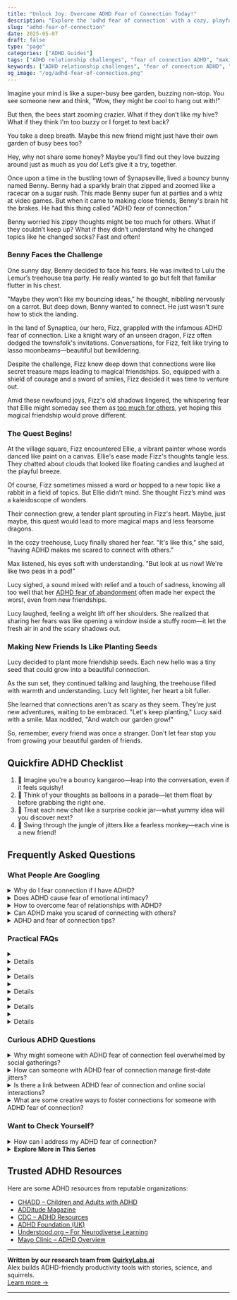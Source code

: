 ```yaml
---
title: "Unlock Joy: Overcome ADHD Fear of Connection Today!"
description: "Explore the 'adhd fear of connection' with a cozy, playful guide that feels like a warm hug. Dive into emotional insights that help you feel seen and ready to bond. Let's buzz together!"
slug: "adhd-fear-of-connection"
date: 2025-05-07
draft: false
type: "page"
categories: ["ADHD Guides"]
tags: ["ADHD relationship challenges", "fear of connection ADHD", "making friends with ADHD", "social anxiety in ADHD", "overcoming ADHD friendship fears", "ADHD adult social skills", "connecting with others ADHD"]
keywords: ["ADHD relationship challenges", "fear of connection ADHD", "making friends with ADHD", "social anxiety in ADHD", "overcoming ADHD friendship fears", "ADHD adult social skills", "connecting with others ADHD"]
og_image: "/og/adhd-fear-of-connection.png"
---
```


Imagine your mind is like a super-busy bee garden, buzzing non-stop. You see someone new and think, "Wow, they might be cool to hang out with!"

But then, the bees start zooming crazier. What if they don’t like my hive? What if they think I'm too buzzy or I forget to text back?

You take a deep breath. Maybe this new friend might just have their own garden of busy bees too?

Hey, why not share some honey? Maybe you’ll find out they love buzzing around just as much as you do! Let’s give it a try, together.

Once upon a time in the bustling town of Synapseville, lived a bouncy bunny named Benny. Benny had a sparkly brain that zipped and zoomed like a racecar on a sugar rush. This made Benny super fun at parties and a whiz at video games. But when it came to making close friends, Benny's brain hit the brakes. He had this thing called "ADHD fear of connection."

Benny worried his zippy thoughts might be too much for others. What if they couldn’t keep up? What if they didn’t understand why he changed topics like he changed socks? Fast and often!

### Benny Faces the Challenge

One sunny day, Benny decided to face his fears. He was invited to Lulu the Lemur’s treehouse tea party. He really wanted to go but felt that familiar flutter in his chest.

"Maybe they won’t like my bouncing ideas," he thought, nibbling nervously on a carrot. But deep down, Benny wanted to connect. He just wasn't sure how to stick the landing.

In the land of Synaptica, our hero, Fizz, grappled with the infamous ADHD fear of connection. Like a knight wary of an unseen dragon, Fizz often dodged the townsfolk's invitations. Conversations, for Fizz, felt like trying to lasso moonbeams—beautiful but bewildering.

Despite the challenge, Fizz knew deep down that connections were like secret treasure maps leading to magical friendships. So, equipped with a shield of courage and a sword of smiles, Fizz decided it was time to venture out.

Amid these newfound joys, Fizz's old shadows lingered, the whispering fear that Ellie might someday see them as [too much for others](/pages/adhd-too-much-for-others), yet hoping this magical friendship would prove different.

### The Quest Begins!

At the village square, Fizz encountered Ellie, a vibrant painter whose words danced like paint on a canvas. Ellie's ease made Fizz's thoughts tangle less. They chatted about clouds that looked like floating candies and laughed at the playful breeze.

Of course, Fizz sometimes missed a word or hopped to a new topic like a rabbit in a field of topics. But Ellie didn’t mind. She thought Fizz’s mind was a kaleidoscope of wonders.

Their connection grew, a tender plant sprouting in Fizz's heart. Maybe, just maybe, this quest would lead to more magical maps and less fearsome dragons.

In the cozy treehouse, Lucy finally shared her fear. "It's like this," she said, "having ADHD makes me scared to connect with others."

Max listened, his eyes soft with understanding. "But look at us now! We're like two peas in a pod!"

Lucy sighed, a sound mixed with relief and a touch of sadness, knowing all too well that her [ADHD fear of abandonment](/pages/adhd-fear-of-abandonment/) often made her expect the worst, even from new friendships.

Lucy laughed, feeling a weight lift off her shoulders. She realized that sharing her fears was like opening a window inside a stuffy room—it let the fresh air in and the scary shadows out.

### Making New Friends Is Like Planting Seeds

Lucy decided to plant more friendship seeds. Each new hello was a tiny seed that could grow into a beautiful connection.

As the sun set, they continued talking and laughing, the treehouse filled with warmth and understanding. Lucy felt lighter, her heart a bit fuller.

She learned that connections aren't as scary as they seem. They're just new adventures, waiting to be embraced. "Let's keep planting," Lucy said with a smile. Max nodded, "And watch our garden grow!"

So, remember, every friend was once a stranger. Don't let fear stop you from growing your beautiful garden of friends.

## Quickfire ADHD Checklist

1. 🌈 Imagine you're a bouncy kangaroo—leap into the conversation, even if it feels squishy!
2. 🎈 Think of your thoughts as balloons in a parade—let them float by before grabbing the right one.
3. 🍪 Treat each new chat like a surprise cookie jar—what yummy idea will you discover next?
4. 🐒 Swing through the jungle of jitters like a fearless monkey—each vine is a new friend!

## Frequently Asked Questions



### What People Are Googling

<details><summary>Why do I fear connection if I have ADHD?</summary><p>Feeling a fear of connection when you have ADHD is more common than you might think, and it's completely understandable. The challenges of ADHD, like managing impulsivity, staying focused in conversations, or recalling details, can make social interactions feel daunting. It's natural to worry about being misunderstood or not keeping up with the flow of a chat. Remember, it's okay to take your relationships at your own pace and communicate your needs – those who care will be eager to understand and connect with you in ways that feel comfortable and enriching.</p></details>
<details><summary>Does ADHD cause fear of emotional intimacy?</summary><p>Absolutely, it's not uncommon for individuals with ADHD to experience a fear of emotional intimacy. This can stem from various ADHD-related challenges like difficulties with emotional regulation and past experiences of misunderstandings or rejection. It's important to recognize this as a part of your unique emotional landscape. Having open conversations with your partner and seeking guidance from a therapist or coach can really help in navigating these feelings, allowing for deeper connections and understanding in your relationships.</p></details>
<details><summary>How to overcome fear of relationships with ADHD?</summary><p>Navigating relationships when you have ADHD can certainly feel daunting, but remember, you're not alone in feeling this way. It's important to communicate openly with your partner about your ADHD and how it might affect your interactions. Together, you can establish understanding and strategies that cater to your unique needs. Embrace the journey of self-discovery and mutual understanding, and don't hesitate to seek support from a therapist or coach who can provide guidance tailored to your situation.</p></details>
<details><summary>Can ADHD make you scared of connecting with others?</summary><p>Absolutely, feeling apprehensive about connecting with others is a common experience for many with ADHD. The challenges with focus, maintaining conversation, and remembering details can make social interactions seem daunting. It’s like navigating a river where the currents (social cues and responses) don’t always flow the way you expect. Remember, it’s okay to feel this way, and with strategies tailored to enhancing communication skills, you can find more ease and joy in your interactions.</p></details>
<details><summary>ADHD and fear of connection tips?</summary><p>Absolutely, connecting with others can sometimes feel daunting when you have ADHD. Remember, it's completely okay to take small steps. Start by sharing little bits of your interests or your day in environments where you feel most comfortable—maybe a casual meetup with a friend or a relaxed online forum that shares your interests. Also, setting clear personal boundaries and communicating them gently can make maintaining connections less overwhelming. You’re doing just fine, take it one step at a time!</p></details>



### Practical FAQs

<details><summary><details>What is ADHD fear of connection?<p>ADHD fear of connection refers to the apprehension or anxiety individuals with ADHD may feel about forming and maintaining personal relationships. This fear often stems from past experiences of misunderstanding, rejection, or the challenges they face with social cues and emotional regulation.</p></details></summary><p>Absolutely, the fear of connection when you have ADHD can feel like a heavy blanket at times, making it tough to reach out and connect. This anxiety often comes from previous experiences where misunderstandings or rejections might have left a deep impact. It’s also intertwined with the challenges that ADHD brings, such as reading social cues or managing emotional responses, which can make social interactions more daunting. Remember, it’s perfectly okay to take your time to build connections at your own pace, and seeking supportive relationships where you feel understood can make a world of difference.</p></details>
<details><summary><details>How can someone with ADHD overcome the ADHD fear of connection?<p>To overcome ADHD fear of connection, individuals can work on building their social skills, seek therapy to address underlying issues, and gradually expose themselves to social situations. Building confidence through small, successful interactions can also be beneficial.</p></details></summary><p>Overcoming the fear of connection when you have ADHD can feel like a big step, but remember, it's perfectly okay to take it one small, cozy step at a time. Start by dipping your toes into social settings that feel safe and manageable. Therapy can be a wonderful space to explore and understand any underlying anxieties, and practicing your social skills in these low-risk environments can really help build your confidence. Each positive interaction, no matter how small, is like a warm, reassuring pat on the back, encouraging you to keep going.</p></details>
<details><summary><details>What role does medication play in managing ADHD fear of connection?<p>Medication can play a role in managing ADHD fear of connection by addressing the core symptoms of ADHD that might contribute to social anxiety, such as impulsivity and inattention. This can help individuals feel more in control during social interactions. However, medication should be complemented with behavioral therapies for best results.</p></details></summary><p>Absolutely, medication can be quite supportive in managing some of the underlying ADHD symptoms like impulsivity and inattention that often make social situations feel daunting. By improving your focus and reducing impulsiveness, medication might help you feel more at ease and present during interactions, which can certainly build confidence in connecting with others. It’s like having a little helper in your toolkit! But remember, it’s also really beneficial to pair medication with behavioral therapies, as this combo can provide a well-rounded approach to overcoming social fears. That way, you're not just working on the symptoms but also learning and practicing new skills in a safe and structured way.</p></details>
<details><summary><details>Are there specific therapies recommended for ADHD fear of connection?<p>Yes, specific therapies such as Cognitive Behavioral Therapy (CBT) and social skills training are recommended for addressing ADHD fear of connection. These therapies help individuals understand and modify their thought patterns and behaviors, leading to improved social interactions and reduced anxiety.</p></details></summary><p>Absolutely, therapies like Cognitive Behavioral Therapy (CBT) can be a real comfort when it comes to managing ADHD and the fears around connecting with others. CBT helps by gently guiding you to explore and reframe thoughts that might be holding you back from forming meaningful relationships. Additionally, social skills training can also be incredibly supportive, offering practical strategies to boost your confidence and ease in social situations. Both approaches aim to make social interactions less daunting and more enjoyable for you.</p></details>
<details><summary><details>How does ADHD fear of connection impact relationships?<p>ADHD fear of connection can significantly impact relationships by causing avoidance of social interactions, difficulty in maintaining friendships, and challenges in communicating effectively. This fear can lead to a cycle of social isolation and increased anxiety, further complicating personal and professional relationships.</p></details></summary><p>Dealing with ADHD can sometimes make the idea of connecting with others feel daunting, can't it? When fear of connection creeps in, it might lead you to pull back from social gatherings or hesitate to reach out to friends, even when you really want to join in. This hesitancy can make maintaining relationships a bit trickier, as communication might not flow as you wish it would. Remember, it's perfectly okay to take small steps towards opening up and to seek support that can help you navigate these challenges more comfortably. You're definitely not alone in this.</p></details>



### Curious ADHD Questions

<details><summary>Why might someone with ADHD fear of connection feel overwhelmed by social gatherings?</summary><p>Absolutely, it's quite common for someone with ADHD to feel overwhelmed in social settings, and it's perfectly okay to feel this way. Social gatherings often involve multiple conversations and a lot of stimuli, which can be a lot to process when your mind is already juggling several thoughts at once. This can lead to a fear of not being able to connect properly or keep up with the pace of interactions, making social events seem daunting. Remember, it's okay to step back and take breaks when you need to—it's all about finding your own pace and comfort level in social situations.</p></details>
<details><summary>How can someone with ADHD fear of connection manage first-date jitters?</summary><p>Navigating first-date jitters with ADHD can definitely feel overwhelming, especially if there's a fear of connection. A cozy approach to ease into it could be planning something simple and low-pressure for your date, like a coffee meet-up or a walk in a park. This not only minimizes the stress but also gives you a natural, serene environment to connect more authentically. Remember, it's perfectly okay to be upfront about your feelings; sharing your nervousness can actually help build a genuine connection, as it invites openness from both sides.</p></details>
<details><summary>Is there a link between ADHD fear of connection and online social interactions?</summary><p>Absolutely, and it’s great that you’re exploring this connection! Many people with ADHD experience anxiety about forming new relationships or deepening existing ones, partly due to concerns about being misunderstood or facing rejection. When it comes to online interactions, this fear can sometimes intensify due to the overwhelming nature of digital communication and the lack of non-verbal cues, which can make misunderstandings more common. It’s important to navigate these spaces at a pace that feels comfortable for you, and remember, it's perfectly okay to set boundaries that help you manage these interactions.</p></details>
<details><summary>What are some creative ways to foster connections for someone with ADHD fear of connection?</summary><p>It’s wonderful that you’re looking to foster connections, even if it feels a bit daunting right now! One cozy way to start is by joining small, interest-based groups where the focus is on an activity you enjoy, like a book club, a gardening workshop, or a cooking class. This can help take the pressure off the social aspect and allow connections to form naturally over shared interests. Also, consider online communities where you can engage at your own pace; this can be a more comfortable way to ease into new relationships. Remember, every little step is a big victory!</p></details>



### Want to Check Yourself?

<details><summary>How can I address my ADHD fear of connection?</summary><p>It's really common to feel a bit anxious about connecting with others when you have ADHD. A cozy first step might be to acknowledge these fears as a part of your unique journey, which is entirely okay. Consider starting small by connecting in environments where you feel most comfortable or with activities that you enjoy, as these can serve as natural ice-breakers and confidence builders. Also, remember that genuine connections grow with time, and it's perfectly fine to take that time to be comfortable and to be yourself.</p></details>

<script type="application/ld+json">
{
  "@context": "https://schema.org",
  "@type": "FAQPage",
  "mainEntity": [
    {
      "@type": "Question",
      "name": "Why do I fear connection if I have ADHD?",
      "acceptedAnswer": {
        "@type": "Answer",
        "text": "Feeling a fear of connection when you have ADHD is more common than you might think, and it's completely understandable. The challenges of ADHD, like managing impulsivity, staying focused in conversations, or recalling details, can make social interactions feel daunting. It's natural to worry about being misunderstood or not keeping up with the flow of a chat. Remember, it's okay to take your relationships at your own pace and communicate your needs \u2013 those who care will be eager to understand and connect with you in ways that feel comfortable and enriching."
      }
    },
    {
      "@type": "Question",
      "name": "Does ADHD cause fear of emotional intimacy?",
      "acceptedAnswer": {
        "@type": "Answer",
        "text": "Absolutely, it's not uncommon for individuals with ADHD to experience a fear of emotional intimacy. This can stem from various ADHD-related challenges like difficulties with emotional regulation and past experiences of misunderstandings or rejection. It's important to recognize this as a part of your unique emotional landscape. Having open conversations with your partner and seeking guidance from a therapist or coach can really help in navigating these feelings, allowing for deeper connections and understanding in your relationships."
      }
    },
    {
      "@type": "Question",
      "name": "How to overcome fear of relationships with ADHD?",
      "acceptedAnswer": {
        "@type": "Answer",
        "text": "Navigating relationships when you have ADHD can certainly feel daunting, but remember, you're not alone in feeling this way. It's important to communicate openly with your partner about your ADHD and how it might affect your interactions. Together, you can establish understanding and strategies that cater to your unique needs. Embrace the journey of self-discovery and mutual understanding, and don't hesitate to seek support from a therapist or coach who can provide guidance tailored to your situation."
      }
    },
    {
      "@type": "Question",
      "name": "Can ADHD make you scared of connecting with others?",
      "acceptedAnswer": {
        "@type": "Answer",
        "text": "Absolutely, feeling apprehensive about connecting with others is a common experience for many with ADHD. The challenges with focus, maintaining conversation, and remembering details can make social interactions seem daunting. It\u2019s like navigating a river where the currents (social cues and responses) don\u2019t always flow the way you expect. Remember, it\u2019s okay to feel this way, and with strategies tailored to enhancing communication skills, you can find more ease and joy in your interactions."
      }
    },
    {
      "@type": "Question",
      "name": "ADHD and fear of connection tips?",
      "acceptedAnswer": {
        "@type": "Answer",
        "text": "Absolutely, connecting with others can sometimes feel daunting when you have ADHD. Remember, it's completely okay to take small steps. Start by sharing little bits of your interests or your day in environments where you feel most comfortable\u2014maybe a casual meetup with a friend or a relaxed online forum that shares your interests. Also, setting clear personal boundaries and communicating them gently can make maintaining connections less overwhelming. You\u2019re doing just fine, take it one step at a time!"
      }
    }
  ]
}
</script>
<script type="application/ld+json">
{
  "@context": "https://schema.org",
  "@type": "Article",
  "author": {
    "@type": "Person",
    "name": "QuirkyLabs",
    "url": "https://quirkylabs.ai/about"
  },
  "headline": "\"Unlock Joy: Overcome ADHD Fear of Connection Today!\"",
  "mainEntityOfPage": "https://blog.quirkylabs.ai/pages/adhd-fear-of-connection/",
  "datePublished": "2025-05-07"
}
</script>
<script type="application/ld+json">
{
  "@context": "https://schema.org",
  "@type": "BreadcrumbList",
  "itemListElement": [
    {
      "@type": "ListItem",
      "position": 1,
      "name": "Home",
      "item": "https://quirkylabs.ai/"
    },
    {
      "@type": "ListItem",
      "position": 2,
      "name": "Blog",
      "item": "https://blog.quirkylabs.ai/"
    },
    {
      "@type": "ListItem",
      "position": 3,
      "name": "\"Unlock Joy: Overcome ADHD Fear of Connection Today!\"",
      "item": "https://blog.quirkylabs.ai/pages/adhd-fear-of-connection/"
    }
  ]
}
</script>

<details>
<summary><strong>Explore More in This Series</strong></summary>

- [Adhd I Scare People Away](/pages/adhd-i-scare-people-away/)
- [Adhd Relationships Hard](/pages/adhd-relationships-hard/)
- [Adhd Fear Being Unlovable](/pages/adhd-fear-being-unlovable/)
- [Adhd Fear Of Abandonment](/pages/adhd-fear-of-abandonment/)
- [Adhd Love Me Then Leave Me](/pages/adhd-love-me-then-leave-me/)
- [Adhd Fear Intimacy](/pages/adhd-fear-intimacy/)
- [Adhd People Leave Me](/pages/adhd-people-leave-me/)
- [Adhd Need For Reassurance](/pages/adhd-need-for-reassurance/)
</details>



## Trusted ADHD Resources

Here are some ADHD resources from reputable organizations:

- [CHADD – Children and Adults with ADHD](https://chadd.org)
- [ADDitude Magazine](https://www.additudemag.com)
- [CDC – ADHD Resources](https://www.cdc.gov/ncbddd/adhd)
- [ADHD Foundation (UK)](https://www.adhdfoundation.org.uk)
- [Understood.org – For Neurodiverse Learning](https://www.understood.org)
- [Mayo Clinic – ADHD Overview](https://www.mayoclinic.org/diseases-conditions/adhd)


---

**Written by our research team from [QuirkyLabs.ai](https://quirkylabs.ai)**  
Alex builds ADHD-friendly productivity tools with stories, science, and squirrels.  
[Learn more →](https://quirkylabs.ai)

---